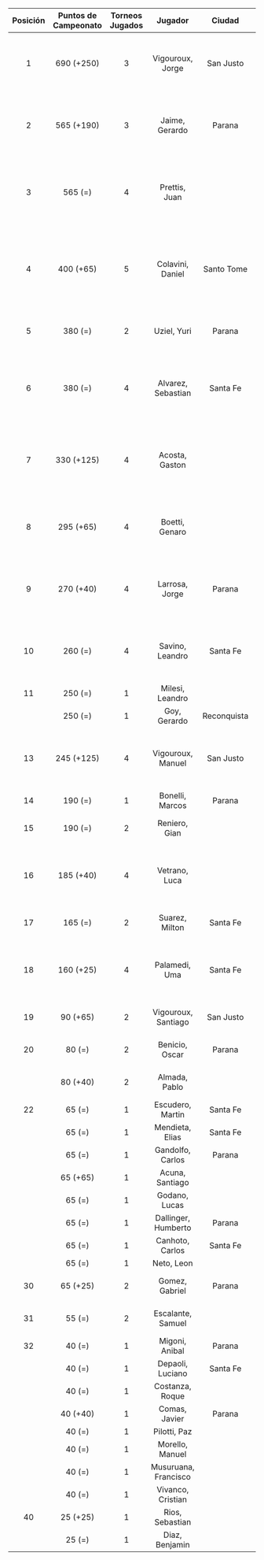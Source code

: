 |  Posición  |  Puntos de Campeonato  |  Torneos Jugados  |       Jugador        |   Ciudad    |  Afiliación  |                    Puntos sumados                     |
|:----------:|:----------------------:|:-----------------:|:--------------------:|:-----------:|:------------:|:-----------------------------------------------------:|
|     1      |       690 (+250)       |         3         |   Vigouroux, Jorge   |  San Justo  | Tiro Federal |           250 (T06) + 250 (T04) + 190 (T05)           |
|     2      |       565 (+190)       |         3         |    Jaime, Gerardo    |   Parana    |   Aspatem    |           250 (T02) + 190 (T06) + 125 (T01)           |
|     3      |        565 (=)         |         4         |    Prettis, Juan     |             |              |     250 (T03) + 125 (T04) + 125 (T02) + 65 (T01)      |
|     4      |       400 (+65)        |         5         |   Colavini, Daniel   | Santo Tome  |   Atemeli    | 190 (T01) + 65 (T03) + 65 (T06) + 40 (T05) + 40 (T02) |
|     5      |        380 (=)         |         2         |     Uziel, Yuri      |   Parana    | Tiro Federal |                 190 (T02) + 190 (T04)                 |
|     6      |        380 (=)         |         4         |  Alvarez, Sebastian  |  Santa Fe   |   Atemeli    |      125 (T01) + 125 (T03) + 65 (T04) + 65 (T02)      |
|     7      |       330 (+125)       |         4         |    Acosta, Gaston    |             |              |      125 (T05) + 125 (T06) + 40 (T02) + 40 (T04)      |
|     8      |       295 (+65)        |         4         |    Boetti, Genaro    |             |              |      125 (T04) + 65 (T05) + 65 (T06) + 40 (T03)       |
|     9      |       270 (+40)        |         4         |    Larrosa, Jorge    |   Parana    | Tiro Federal |      125 (T02) + 65 (T01) + 40 (T06) + 40 (T03)       |
|     10     |        260 (=)         |         4         |   Savino, Leandro    |  Santa Fe   |   Atemeli    |       65 (T01) + 65 (T05) + 65 (T03) + 65 (T02)       |
|     11     |        250 (=)         |         1         |   Milesi, Leandro    |             |              |                       250 (T05)                       |
|            |        250 (=)         |         1         |     Goy, Gerardo     | Reconquista |    ATMAR     |                       250 (T01)                       |
|     13     |       245 (+125)       |         4         |  Vigouroux, Manuel   |  San Justo  | Tiro Federal |      125 (T06) + 40 (T05) + 40 (T03) + 40 (T04)       |
|     14     |        190 (=)         |         1         |   Bonelli, Marcos    |   Parana    |   Aspatem    |                       190 (T03)                       |
|     15     |        190 (=)         |         2         |    Reniero, Gian     |             |              |                 125 (T05) + 65 (T03)                  |
|     16     |       185 (+40)        |         4         |    Vetrano, Luca     |             |              |       65 (T05) + 40 (T06) + 40 (T03) + 40 (T04)       |
|     17     |        165 (=)         |         2         |    Suarez, Milton    |  Santa Fe   |              |                 125 (T03) + 40 (T01)                  |
|     18     |       160 (+25)        |         4         |    Palamedi, Uma     |  Santa Fe   |   Atemeli    |       65 (T05) + 40 (T02) + 30 (T03) + 25 (T06)       |
|     19     |        90 (+65)        |         2         | Vigouroux, Santiago  |  San Justo  | Tiro Federal |                  65 (T06) + 25 (T04)                  |
|     20     |         80 (=)         |         2         |    Benicio, Oscar    |   Parana    |   Aspatem    |                  40 (T02) + 40 (T04)                  |
|            |        80 (+40)        |         2         |    Almada, Pablo     |             |              |                  40 (T06) + 40 (T02)                  |
|     22     |         65 (=)         |         1         |   Escudero, Martin   |  Santa Fe   |   Atemeli    |                       65 (T03)                        |
|            |         65 (=)         |         1         |   Mendieta, Elias    |  Santa Fe   |              |                       65 (T04)                        |
|            |         65 (=)         |         1         |   Gandolfo, Carlos   |   Parana    | Tiro Federal |                       65 (T02)                        |
|            |        65 (+65)        |         1         |   Acuna, Santiago    |             |              |                       65 (T06)                        |
|            |         65 (=)         |         1         |    Godano, Lucas     |             |              |                       65 (T01)                        |
|            |         65 (=)         |         1         | Dallinger, Humberto  |   Parana    | Tiro Federal |                       65 (T04)                        |
|            |         65 (=)         |         1         |   Canhoto, Carlos    |  Santa Fe   |   Atemeli    |                       65 (T02)                        |
|            |         65 (=)         |         1         |      Neto, Leon      |             |              |                       65 (T04)                        |
|     30     |        65 (+25)        |         2         |    Gomez, Gabriel    |   Parana    | Tiro Federal |                  40 (T02) + 25 (T06)                  |
|     31     |         55 (=)         |         2         |  Escalante, Samuel   |             |              |                  30 (T03) + 25 (T01)                  |
|     32     |         40 (=)         |         1         |    Migoni, Anibal    |   Parana    |   Aspatem    |                       40 (T02)                        |
|            |         40 (=)         |         1         |   Depaoli, Luciano   |  Santa Fe   |   Atemeli    |                       40 (T03)                        |
|            |         40 (=)         |         1         |   Costanza, Roque    |             |              |                       40 (T05)                        |
|            |        40 (+40)        |         1         |    Comas, Javier     |   Parana    |   Aspatem    |                       40 (T06)                        |
|            |         40 (=)         |         1         |     Pilotti, Paz     |             |              |                       40 (T03)                        |
|            |         40 (=)         |         1         |   Morello, Manuel    |             |              |                       40 (T03)                        |
|            |         40 (=)         |         1         | Musuruana, Francisco |             |              |                       40 (T03)                        |
|            |         40 (=)         |         1         |  Vivanco, Cristian   |             |              |                       40 (T05)                        |
|     40     |        25 (+25)        |         1         |   Rios, Sebastian    |             |              |                       25 (T06)                        |
|            |         25 (=)         |         1         |    Diaz, Benjamin    |             |              |                       25 (T04)                        |